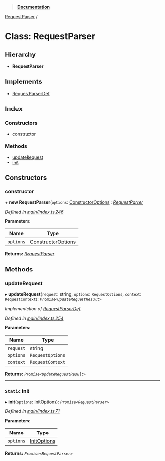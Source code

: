 > **[Documentation](../README.md)**

[RequestParser](requestparser.md) /

# Class: RequestParser

## Hierarchy

* **RequestParser**

## Implements

* [RequestParserDef](../interfaces/requestparserdef.md)

## Index

### Constructors

* [constructor](requestparser.md#constructor)

### Methods

* [updateRequest](requestparser.md#updaterequest)
* [init](requestparser.md#static-init)

## Constructors

###  constructor

\+ **new RequestParser**(`options`: [ConstructorOptions](../interfaces/constructoroptions.md)): *[RequestParser](requestparser.md)*

*Defined in [main/index.ts:246](https://github.com/badbatch/graphql-box/blob/43ddea2/packages/request-parser/src/main/index.ts#L246)*

**Parameters:**

Name | Type |
------ | ------ |
`options` | [ConstructorOptions](../interfaces/constructoroptions.md) |

**Returns:** *[RequestParser](requestparser.md)*

## Methods

###  updateRequest

▸ **updateRequest**(`request`: string, `options`: `RequestOptions`, `context`: `RequestContext`): *`Promise<UpdateRequestResult>`*

*Implementation of [RequestParserDef](../interfaces/requestparserdef.md)*

*Defined in [main/index.ts:254](https://github.com/badbatch/graphql-box/blob/43ddea2/packages/request-parser/src/main/index.ts#L254)*

**Parameters:**

Name | Type |
------ | ------ |
`request` | string |
`options` | `RequestOptions` |
`context` | `RequestContext` |

**Returns:** *`Promise<UpdateRequestResult>`*

___

### `Static` init

▸ **init**(`options`: [InitOptions](../interfaces/initoptions.md)): *`Promise<RequestParser>`*

*Defined in [main/index.ts:71](https://github.com/badbatch/graphql-box/blob/43ddea2/packages/request-parser/src/main/index.ts#L71)*

**Parameters:**

Name | Type |
------ | ------ |
`options` | [InitOptions](../interfaces/initoptions.md) |

**Returns:** *`Promise<RequestParser>`*
